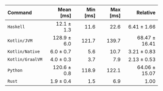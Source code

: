 | Command | Mean [ms] | Min [ms] | Max [ms] | Relative |
|:---|---:|---:|---:|---:|
| `Haskell` | 12.1 ± 1.3 | 11.6 | 22.6 | 6.41 ± 1.66 |
| `Kotlin/JVM` | 128.9 ± 6.0 | 121.7 | 139.7 | 68.47 ± 16.41 |
| `Kotlin/Native` | 6.0 ± 0.7 | 5.6 | 10.7 | 3.21 ± 0.83 |
| `Kotlin/GraalVM` | 4.0 ± 0.3 | 3.7 | 7.9 | 2.13 ± 0.53 |
| `Python` | 120.6 ± 0.8 | 118.9 | 122.1 | 64.06 ± 15.07 |
| `Rust` | 1.9 ± 0.4 | 1.5 | 6.9 | 1.00 |
